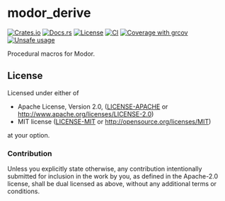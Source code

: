# modor_derive

[![Crates.io](https://img.shields.io/crates/v/modor_derive.svg)](https://crates.io/crates/modor_derive)
[![Docs.rs](https://img.shields.io/docsrs/modor_derive)](https://docs.rs/crate/modor_derive)
[![License](https://img.shields.io/crates/l/modor_derive)](https://github.com/modor-engine/modor_derive)
[![CI](https://github.com/modor-engine/modor/actions/workflows/ci.yml/badge.svg)](https://github.com/modor-engine/modor/actions/workflows/ci.yml)
[![Coverage with grcov](https://img.shields.io/codecov/c/gh/modor-engine/modor)](https://app.codecov.io/gh/modor-engine/modor)
[![Unsafe usage](https://img.shields.io/badge/unsafe%20usage-0-green.svg)](https://github.com/modor-engine/modor/search?q=path%3Acrates%2Fmodor_derive+extension%3Ars+unsafe)

Procedural macros for Modor.

## License

Licensed under either of

* Apache License, Version 2.0, ([LICENSE-APACHE](../../LICENSE-APACHE) or http://www.apache.org/licenses/LICENSE-2.0)
* MIT license ([LICENSE-MIT](../../LICENSE-MIT) or http://opensource.org/licenses/MIT)

at your option.

### Contribution

Unless you explicitly state otherwise, any contribution intentionally submitted for inclusion in the work by you, as
defined in the Apache-2.0 license, shall be dual licensed as above, without any additional terms or conditions.
